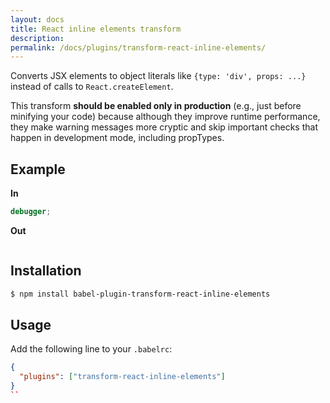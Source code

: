 ```yaml
---
layout: docs
title: React inline elements transform
description:
permalink: /docs/plugins/transform-react-inline-elements/
---
```


Converts JSX elements to object literals like `{type: 'div', props: ...}` instead of calls to `React.createElement`.

This transform **should be enabled only in production** (e.g., just before minifying your code) because although they improve runtime performance, they make warning messages more cryptic and skip important checks that happen in development mode, including propTypes.

## Example

**In**

```javascript
debugger;
```

**Out**

```javascript
```

## Installation

```sh
$ npm install babel-plugin-transform-react-inline-elements
```

## Usage

Add the following line to your `.babelrc`:

```json
{
  "plugins": ["transform-react-inline-elements"]
}
``
